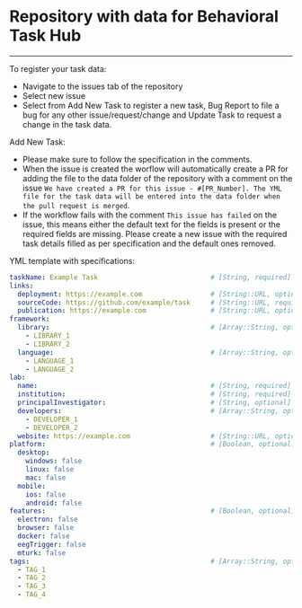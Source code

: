 # Repository with data for Behavioral Task Hub

---

To register your task data:

- Navigate to the issues tab of the repository
- Select new issue
- Select from Add New Task to register a new task, Bug Report to file a bug for any other issue/request/change and Update Task to request a change in the task data.

Add New Task:

- Please make sure to follow the specification in the comments. 
- When the issue is created the worflow will automatically create a PR for adding the file to the data folder of the repository with a comment on the issue  `We have created a PR for this issue - #[PR_Number]. The YML file for the task data will be entered into the data folder when the pull request is merged`.
- If the workflow fails with the comment `This issue has failed`  on the issue, this means either the default text for the fields 
is present or the required fields are missing. Please create a new issue with the required task details filled as per specification and the default ones removed.

YML template with specifications:

```yml
taskName: Example Task                            # [String, required]
links: 
  deployment: https://example.com                 # [String::URL, optional]
  sourceCode: https://github.com/example/task     # [String::URL, required]
  publication: https://example.com                # [String::URL, optional]
framework:
  library:                                        # [Array::String, optional]
    - LIBRARY_1 
    - LIBRARY_2
  language:                                       # [Array::String, optional]
    - LANGUAGE_1
    - LANGUAGE_2
lab:
  name:                                           # [String, required]
  institution:                                    # [String, required]
  principalInvestigator:                          # [String, optional]
  developers:                                     # [Array::String, optional]
    - DEVELOPER_1
    - DEVELOPER_2
  website: https://example.com                    # [String::URL, optional]
platform:                                         # [Boolean, optional]
  desktop:
    windows: false
    linux: false
    mac: false
  mobile:
    ios: false
    android: false
features:                                         # [Boolean, optional]
  electron: false
  browser: false
  docker: false
  eegTrigger: false
  mturk: false
tags:                                             # [Array::String, optional]
  - TAG_1
  - TAG_2
  - TAG_3
  - TAG_4
```
